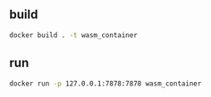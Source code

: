 ## build
```sh
docker build . -t wasm_container
```


## run
```sh
docker run -p 127.0.0.1:7878:7878 wasm_container
```
